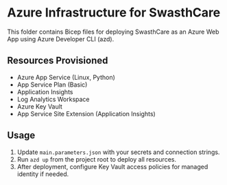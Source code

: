 # Azure Infrastructure for SwasthCare

This folder contains Bicep files for deploying SwasthCare as an Azure Web App using Azure Developer CLI (azd).

## Resources Provisioned

- Azure App Service (Linux, Python)
- App Service Plan (Basic)
- Application Insights
- Log Analytics Workspace
- Azure Key Vault
- App Service Site Extension (Application Insights)

## Usage

1. Update `main.parameters.json` with your secrets and connection strings.
2. Run `azd up` from the project root to deploy all resources.
3. After deployment, configure Key Vault access policies for managed identity if needed.
